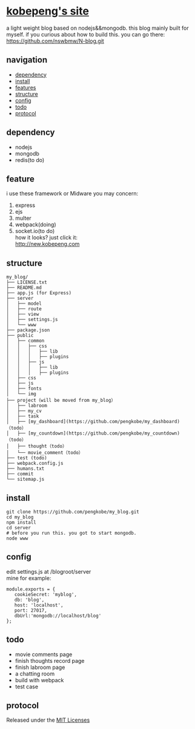 # [kobepeng's site](new.kobepeng.com)
a light weight blog based on nodejs&&mongodb. this blog mainly built for myself.
if you curious about how to build this. you can go there:  
https://github.com/nswbmw/N-blog.git

##  navigation	

*  [dependency](#dependency)
*	[install](#install)
*	[features](#features)
*	[structure](#structure)
*	[config](#config)
*	[todo](#todo)
*	[protocol](#protocol)


## dependency
*   nodejs
*   mongodb
*   redis(to do)

## feature
i use these framework or Midware you may concern:  
1. express  
2. ejs  
3. multer  
4. webpack(doing)  
5. socket.io(to do)  
how it looks? just click it:  
http://new.kobepeng.com


## structure
```
my_blog/
├── LICENSE.txt
├── README.md
├── app.js (for Express)
├── server
│   ├── model 
│   ├── route 
│   ├── view  
│   ├── settings.js 
│   └── www 
├── package.json
├── public
│   ├── common
│   │   ├── css
│   │   │   ├── lib
│   │   │   ├── plugins
│   │   ├── js
│   │   │   ├── lib
│   │   │   ├── plugins
│   ├── css
│   ├── js
│   ├── fonts
│   └── img 
├── project（will be moved from my_blog）
│   ├── labroom
│   ├── my_cv
│   ├── task
│   ├── [my_dashboard](https://github.com/pengkobe/my_dashboard)（todo）
│   ├── [my_countdown](https://github.com/pengkobe/my_countdown)（todo）
│   ├── thought（todo）
│   └── movie_comment（todo）
├── test (todo)
├── webpack.config.js
├── humans.txt
├── commit
└── sitemap.js
```

## install
```
git clone https://github.com/pengkobe/my_blog.git
cd my_blog
npm install
cd server
# before you run this. you got to start mongodb.
node www
```

## config
edit settings.js at /blogroot/server  
mine for example:
```
module.exports = { 
   cookieSecret: 'myblog', 
   db: 'blog', 
   host: 'localhost',
   port: 27017,
   dbUrl:'mongodb://localhost/blog'
}; 

```

## todo
*	movie comments page
*	finish thoughts record page 
*	finish labroom page
*  a chatting room
*  build with webpack
*  test case

           
## protocol

Released under the [MIT Licenses](http://spdx.org/licenses/MIT)

